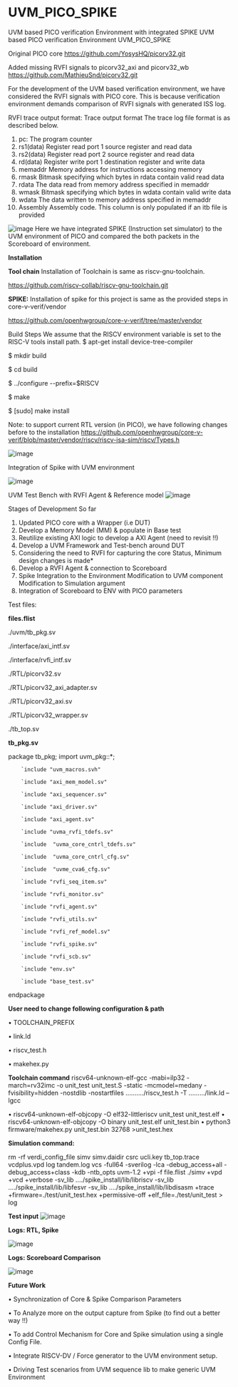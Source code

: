 # UVM_PICO_SPIKE
UVM based PICO verification Environment with integrated SPIKE
UVM based PICO verification Environment
UVM_PICO_SPIKE

Original PICO core 
https://github.com/YosysHQ/picorv32.git

Added missing RVFI signals to picorv32_axi and picorv32_wb
https://github.com/MathieuSnd/picorv32.git

For the development of the UVM based verification environment, we have considered the RVFI signals with PICO core. This is because verification environment demands comparison of RVFI signals with generated ISS log.

RVFI trace output format:
Trace output format
The trace log file format is as described below.
1.	pc: The program counter
2.	rs1(data) Register read port 1 source register and read data
3.	rs2(data) Register read port 2 source register and read data
4.	rd(data) Register write port 1 destination register and write data
5.	memaddr Memory address for instructions accessing memory
6.	rmask Bitmask specifying which bytes in rdata contain valid read data
7.	rdata The data read from memory address specified in memaddr
8.	wmask Bitmask specifying which bytes in wdata contain valid write data
9.	wdata The data written to memory address specified in memaddr
10.	Assembly Assembly code. This column is only populated if an itb file is provided

![image](https://github.com/user-attachments/assets/7713cdf1-3260-4a06-9854-14d7c0c01d24)
Here we have integrated SPIKE (Instruction set simulator) to the UVM environment of PICO and compared the both packets in the Scoreboard of environment. 

**Installation**

**Tool chain** 
Installation of Toolchain is same as riscv-gnu-toolchain.

https://github.com/riscv-collab/riscv-gnu-toolchain.git

**SPIKE:**
Installation of spike for this project is same as the provided steps in core-v-verif/vendor 

https://github.com/openhwgroup/core-v-verif/tree/master/vendor

Build Steps
We assume that the RISCV environment variable is set to the RISC-V tools install path.
$ apt-get install device-tree-compiler

$ mkdir build

$ cd build

$ ../configure --prefix=$RISCV

$ make

$ [sudo] make install 

Note: to support current RTL version (in PICO), we have following changes before to the installation 
https://github.com/openhwgroup/core-v-verif/blob/master/vendor/riscv/riscv-isa-sim/riscv/Types.h

![image](https://github.com/user-attachments/assets/4f0e7286-2789-48b2-a736-bbe1df108bc8)

Integration of Spike with UVM environment

![image](https://github.com/user-attachments/assets/3199ed17-79de-402c-ac68-9ac6d8bcbcdf)


UVM Test Bench with RVFI Agent & Reference model 
![image](https://github.com/user-attachments/assets/022d5070-a9df-4d01-a4e0-a5520f6e422d)


Stages of Development So far
1.	Updated PICO core with a Wrapper  (i.e DUT)
2.	Develop a Memory Model (MM) & populate in Base test 
3.	Reutilize existing AXI logic to develop a AXI Agent (need to revisit !!) 
4.	Develop a UVM Framework and Test-bench around DUT
5.	Considering the need to RVFI for capturing the core Status, Minimum design changes is made*
6.	Develop a RVFI Agent & connection to Scoreboard  
7.	Spike Integration to the Environment 
	Modification to UVM component 
	Modification to Simulation argument 
8.	Integration of Scoreboard to ENV with PICO parameters 

Test files:

**files.flist**

./uvm/tb_pkg.sv

./interface/axi_intf.sv

./interface/rvfi_intf.sv

./RTL/picorv32.sv

./RTL/picorv32_axi_adapter.sv    

./RTL/picorv32_axi.sv

./RTL/picorv32_wrapper.sv

./tb_top.sv

**tb_pkg.sv**

package tb_pkg;
        import uvm_pkg::*;
        
        `include "uvm_macros.svh"
        
        `include "axi_mem_model.sv"
        
        `include "axi_sequencer.sv"
        
        `include "axi_driver.sv"
        
        `include "axi_agent.sv"
        
        `include "uvma_rvfi_tdefs.sv"
        
        `include  "uvma_core_cntrl_tdefs.sv"
        
        `include  "uvma_core_cntrl_cfg.sv"
        
        `include  "uvme_cva6_cfg.sv"
        
        `include "rvfi_seq_item.sv"
        
        `include "rvfi_monitor.sv"
        
        `include "rvfi_agent.sv"
        
        `include "rvfi_utils.sv"
        
        `include "rvfi_ref_model.sv"
        
        `include "rvfi_spike.sv"
        
        `include "rvfi_scb.sv"
        
        `include "env.sv"
        
        `include "base_test.sv"
        
endpackage

**User need to change following configuration & path**

•	TOOLCHAIN_PREFIX

•	link.ld

•	riscv_test.h

•	makehex.py


**Toolchain command**
riscv64-unknown-elf-gcc -mabi=ilp32 -march=rv32imc -o unit_test unit_test.S -static -mcmodel=medany -fvisibility=hidden -nostdlib -nostartfiles ........../riscv_test.h -T ........./link.ld –lgcc

•	riscv64-unknown-elf-objcopy -O elf32-littleriscv unit_test unit_test.elf
•	riscv64-unknown-elf-objcopy -O binary unit_test.elf unit_test.bin
•	python3 firmware/makehex.py unit_test.bin 32768 >unit_test.hex

**Simulation command:**

rm -rf verdi_config_file simv simv.daidir csrc ucli.key tb_top.trace vcdplus.vpd log tandem.log
vcs -full64 -sverilog -lca -debug_access+all -debug_access+class -kdb -ntb_opts uvm-1.2  +vpi -f file.flist
./simv +vpd +vcd +verbose -sv_lib ..../spike_install/lib/libriscv -sv_lib ..../spike_install/lib/libfesvr -sv_lib ..../spike_install/lib/libdisasm +trace +firmware=./test/unit_test.hex +permissive-off +elf_file=./test/unit_test > log


**Test input**
![image](https://github.com/user-attachments/assets/e0fd730f-ce37-4ee8-92db-7b12a68cd1c3)

**Logs: RTL, Spike**

![image](https://github.com/user-attachments/assets/be0fb5ee-666f-49c9-a65f-887a8afe8d1e)


**Logs: Scoreboard Comparison**

![image](https://github.com/user-attachments/assets/17bbaab1-ce80-41c4-b314-be57ac47d6dc)

 
**Future Work**

•	Synchronization of Core & Spike Comparison Parameters

•	To Analyze more on the output capture from Spike (to find out a better way !!)    

•	To add Control Mechanism for Core and Spike simulation using a single Config File.

•	Integrate RISCV-DV / Force generator to the UVM environment setup.

•	Driving Test scenarios from UVM sequence lib to make generic UVM Environment


